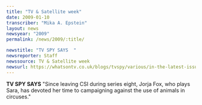 ```yaml
---
title: "TV & Satellite week"
date: 2009-01-10
transcriber: "Mika A. Epstein"
layout: news
newsyear: "2009"
permalink: /news/2009/:title/

newstitle: "TV SPY SAYS  "
newsreporter: Staff
newssource: TV & Satellite week
newsurl: https://whatsontv.co.uk/blogs/tvspy/various/in-the-latest-issue-of-tv-satellite-week-3/
---
```


 **TV SPY SAYS** "Since leaving CSI during series eight, Jorja Fox, who plays Sara, has devoted her time to campaigning against the use of animals in circuses."
